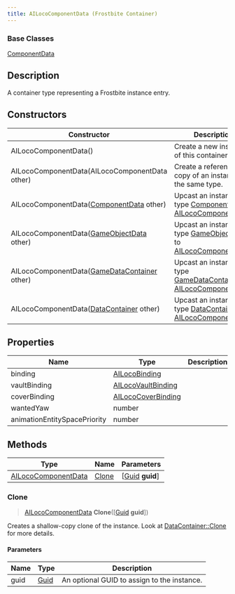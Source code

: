 ```yaml
---
title: AILocoComponentData (Frostbite Container)
---
```

### Base Classes

[ComponentData](ComponentData)

## Description

A container type representing a Frostbite instance entry.

## Constructors

| Constructor                                                                    | Description                                                                                                                   |
| ------------------------------------------------------------------------------ | ----------------------------------------------------------------------------------------------------------------------------- |
| AILocoComponentData()                                                          | Create a new instance of this container type.                                                                                 |
| AILocoComponentData(AILocoComponentData other)                                 | Create a reference copy of an instance of the same type.                                                                      |
| AILocoComponentData([ComponentData](ComponentData) other)                      | Upcast an instance of type [ComponentData](ComponentData) to [AILocoComponentData](AILocoComponentData).                      |
| AILocoComponentData([GameObjectData](GameObjectData) other)                    | Upcast an instance of type [GameObjectData](GameObjectData) to [AILocoComponentData](AILocoComponentData).                    |
| AILocoComponentData([GameDataContainer](GameDataContainer) other)              | Upcast an instance of type [GameDataContainer](GameDataContainer) to [AILocoComponentData](AILocoComponentData).              |
| AILocoComponentData([DataContainer](/vext/ref/cls/shr/datacontainer) other) | Upcast an instance of type [DataContainer](/vext/ref/cls/shr/datacontainer) to [AILocoComponentData](AILocoComponentData). |

## Properties

| Name                         | Type                                     | Description |
| ---------------------------- | ---------------------------------------- | ----------- |
| binding                      | [AILocoBinding](AILocoBinding)           |             |
| vaultBinding                 | [AILocoVaultBinding](AILocoVaultBinding) |             |
| coverBinding                 | [AILocoCoverBinding](AILocoCoverBinding) |             |
| wantedYaw                    | number                                   |             |
| animationEntitySpacePriority | number                                   |             |

## Methods

| Type                                       | Name            | Parameters                                     |
| ------------------------------------------ | --------------- | ---------------------------------------------- |
| [AILocoComponentData](AILocoComponentData) | [Clone](#clone) | \[[Guid](/vext/ref/cls/shr/guid) **guid**\] |

### Clone

> [AILocoComponentData](AILocoComponentData) **Clone**(\[[Guid](/vext/ref/cls/shr/guid) **guid**\])

Creates a shallow-copy clone of the instance. Look at [DataContainer::Clone](/vext/ref/cls/shr/datacontainer#clone) for more details.

#### Parameters

| Name | Type         | Description                                 |
| ---- | ------------ | ------------------------------------------- |
| guid | [Guid](Guid) | An optional GUID to assign to the instance. |
